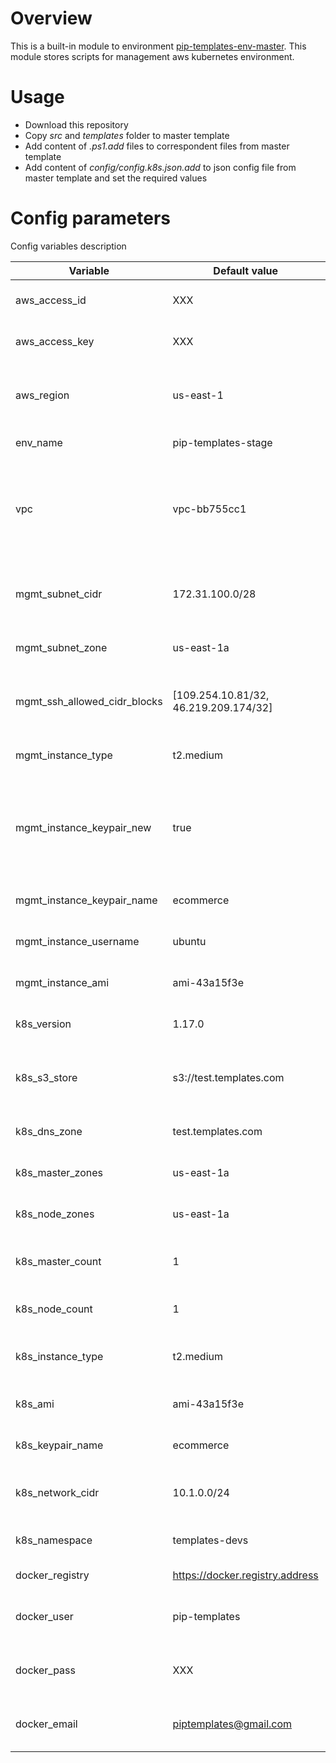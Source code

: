 # Overview

This is a built-in module to environment [pip-templates-env-master](https://github.com/pip-templates/pip-templates-env-master). 
This module stores scripts for management aws kubernetes environment.

# Usage

- Download this repository
- Copy *src* and *templates* folder to master template
- Add content of *.ps1.add* files to correspondent files from master template
- Add content of *config/config.k8s.json.add* to json config file from master template and set the required values

# Config parameters

Config variables description

| Variable | Default value | Description |
|----|----|---|
| aws_access_id | XXX | AWS id for access resources |
| aws_access_key | XXX | AWS key for access resources |
| aws_region | us-east-1 | AWS region where resources will be created |
| env_name | pip-templates-stage | Name of environment |
| vpc | vpc-bb755cc1 | Amazon Virtual Private Cloud name where resources will be created |
| mgmt_subnet_cidr | 172.31.100.0/28 | MGMT station subnet address pool |
| mgmt_subnet_zone | us-east-1a | MGMT station subnet zone |
| mgmt_ssh_allowed_cidr_blocks | [109.254.10.81/32, 46.219.209.174/32] | MGMT station address pool allowed to SSH |
| mgmt_instance_type | t2.medium | MGMT station vm type |
| mgmt_instance_keypair_new | true | Switch for creation new ssh key. If set to *true* - then key pair will be added to AWS |
| mgmt_instance_keypair_name | ecommerce | MGMT station vm keypair |
| mgmt_instance_username | ubuntu | MGMT station vm username |
| mgmt_instance_ami | ami-43a15f3e | MGMT station vm aws image |
| k8s_version | 1.17.0 | Kubernetes cluster version |
| k8s_s3_store | s3://test.templates.com | Kubernetes cluster aws storage (required for kops files) |
| k8s_dns_zone | test.templates.com | Kubernetes cluster dns zone |
| k8s_master_zones | us-east-1a | KKubernetes master aws zone/region |
| k8s_node_zones | us-east-1a | Kubernetes node aws zone/region |
| k8s_master_count | 1 | Kubernetes cluster master count |
| k8s_node_count | 1 | Kubernetes cluster node count |
| k8s_instance_type | t2.medium | Kubernetes cluster instance type |
| k8s_ami | ami-43a15f3e | Kubernetes cluster aws image |
| k8s_keypair_name | ecommerce | Kubernetes cluster keypair |
| k8s_network_cidr | 10.1.0.0/24 | Kubernetes cluster address pool |
| k8s_namespace | templates-devs | Kubernetes components namespace |
| docker_registry | https://docker.registry.address | Docker registry host |
| docker_user | pip-templates | Docker registry credentials username |
| docker_pass | XXX | Docker registry credentials password |
| docker_email | piptemplates@gmail.com | Docker registry credentials password |
